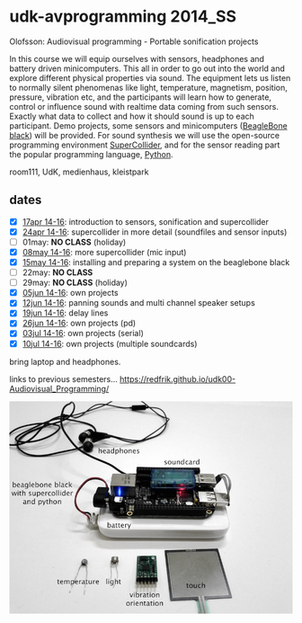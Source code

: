 udk-avprogramming 2014_SS
=========================

Olofsson: Audiovisual programming - Portable sonification projects

In this course we will equip ourselves with sensors, headphones and battery driven minicomputers. This all in order to go out into the world and explore different physical properties via sound. The equipment lets us listen to normally silent phenomenas like light, temperature, magnetism, position, pressure, vibration etc, and the participants will learn how to generate, control or influence sound with realtime data coming from such sensors.
Exactly what data to collect and how it should sound is up to each participant. Demo projects, some sensors and minicomputers ([BeagleBone black](https://beagleboard.org/black)) will be provided. For sound synthesis we will use the open-source programming environment [SuperCollider](https://supercollider.github.io), and for the sensor reading part the popular programming language, [Python](https://www.python.org).

room111, UdK, medienhaus, kleistpark

dates
-----
- [x] [17apr 14-16](https://github.com/redFrik/udk11-Portable_sonification_projects/tree/master/udk140417): introduction to sensors, sonification and supercollider
- [x] [24apr 14-16](https://github.com/redFrik/udk11-Portable_sonification_projects/tree/master/udk140424): supercollider in more detail (soundfiles and sensor inputs)
- [ ] 01may: **NO CLASS** (holiday)
- [x] [08may 14-16](https://github.com/redFrik/udk11-Portable_sonification_projects/tree/master/udk140508): more supercollider (mic input)
- [x] [15may 14-16](https://github.com/redFrik/udk11-Portable_sonification_projects/tree/master/udk140515): installing and preparing a system on the beaglebone black
- [ ] 22may: **NO CLASS**
- [ ] 29may: **NO CLASS** (holiday)
- [x] [05jun 14-16](https://github.com/redFrik/udk11-Portable_sonification_projects/tree/master/udk140605): own projects
- [x] [12jun 14-16](https://github.com/redFrik/udk11-Portable_sonification_projects/tree/master/udk140612): panning sounds and multi channel speaker setups
- [x] [19jun 14-16](https://github.com/redFrik/udk11-Portable_sonification_projects/tree/master/udk140619): delay lines
- [x] [26jun 14-16](https://github.com/redFrik/udk11-Portable_sonification_projects/tree/master/udk140626): own projects (pd)
- [x] [03jul 14-16](https://github.com/redFrik/udk11-Portable_sonification_projects/tree/master/udk140703): own projects (serial)
- [x] [10jul 14-16](https://github.com/redFrik/udk11-Portable_sonification_projects/tree/master/udk140710): own projects (multiple soundcards)

bring laptop and headphones.

links to previous semesters... <https://redfrik.github.io/udk00-Audiovisual_Programming/>

![portable_sonification_projects](portable_sonification_projects.jpg?raw=true "portable_sonification_projects")
